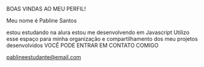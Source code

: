 BOAS VINDAS AO MEU PERFIL!

Meu nome é Pabline Santos

estou estudando na alura
estou me desenvolvendo em Javascript
Utilizo esse espaço para minha organização e compartilhamento dos meu projetos desenvolvidos
VOCÊ PODE ENTRAR EM CONTATO COMIGO

pablineestudante@email.com

